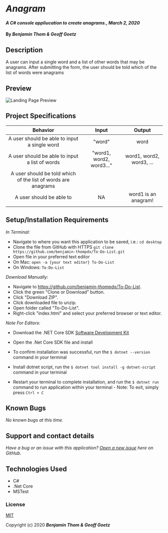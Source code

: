# _Anagram_

#### _A C# console appliucation to create anagrams., March 2, 2020_

#### By _**Benjamin Thom & Geoff Goetz**_

## Description

A user can input a single word and a list of other words that may be anagrams. After submitting the form, the user should be told which of the list of words were anagrams

## Preview
![Landing Page Preview](img/image-file.png)

## Project Specifications

| Behavior | Input | Output |
|:---:|:---:|:---:|
|A user should be able to input a single word|"word"|word|
|A user should be able to input a list of words|"word1, word2, word3..."|word1, word2, word3, ...|
|A user should be told which of the list of words are anagrams|||
|A user should be able to |NA|word1 is an anagram!|
||||

## Setup/Installation Requirements

_In Terminal:_

* Navigate to where you want this application to be saved, i.e.:
```cd desktop```
* Clone the file from GitHub with HTTPS
```git clone https://github.com/benjamin-thompdx/To-Do-List.git```
* Open file in your preferred text editor
* On Mac: ```open -a {your text editor} To-Do-List```
* On Windows: ```To-Do-List```

_Download Manually:_

* Navigate to https://github.com/benjamin-thompdx/To-Do-List.
* Click the green "Clone or Download" button.
* Click "Download ZIP".
* Click downloaded file to unzip.
* Open folder called "To-Do-List".
* Right-click "index.html" and select your preferred browser or text editor.

_Note For Editors:_ 
* Download the .NET Core SDK [Software Development Kit](https://dotnet.microsoft.com/download)
* Open the .Net Core SDK file and install
* To confirm installation was successful, run the ```$ dotnet --version``` command in your terminal

* Install dotnet script, run the ```$ dotnet tool install -g dotnet-script``` command in your terminal
* Restart your terminal to complete installation, and run the ```$ dotnet run``` command to run application within your terminal - Note: To exit, simply press ```Ctrl + C```

## Known Bugs

_No known bugs at this time._

## Support and contact details

_Have a bug or an issue with this application? [Open a new issue](https://github.com/benjamin-thompdx/To-Do-List/issues) here on GitHub._

## Technologies Used

* C#
* .Net Core
* MSTest

### License

[MIT](https://choosealicense.com/licenses/mit/)

Copyright (c) 2020 **_Benjamin Thom & Geoff Goetz_**